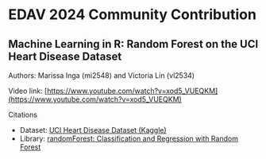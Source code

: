 # EDAV 2024 Community Contribution

## Machine Learning in R: Random Forest on the UCI Heart Disease Dataset

Authors: Marissa Inga (mi2548) and Victoria Lin (vl2534)

Video link: [https://www.youtube.com/watch?v=xod5_VUEQKM](https://www.youtube.com/watch?v=xod5_VUEQKM)

Citations
- Dataset: [UCI Heart Disease Dataset (Kaggle)](https://www.kaggle.com/datasets/redwankarimsony/heart-disease-data)
- Library: [randomForest: Classification and Regression with Random Forest](https://www.rdocumentation.org/packages/randomForest/versions/4.7-1.2/topics/randomForest)